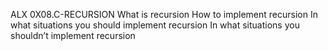 ALX 0X08.C-RECURSION
What is recursion
How to implement recursion
In what situations you should implement recursion
In what situations you shouldn’t implement recursion
